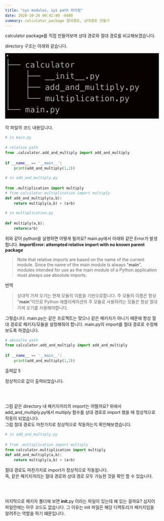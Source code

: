 ```yaml
---
title: "sys modules, sys path 차이점"
date: 2020-10-26 00:42:00 -0400
summary: calculator_package 절대경로, 상대경로 만들기
---
```



calculator package를 직접 만들어보며 상대 경로와 절대 경로를 비교해보겠습니다.

directory 구조는 아래와 같습니다.

![sys](../img/2020-10-26/sys2.png)

각 파일의 코드 내용입니다.

```python
# in main.py

# relative path
from .calculator.add_and_multiply import add_and_multiply

if __name__ == '__main__':
    print(add_and_multiply(1,2))
```

```python
# in add_and_multiply.py

from .multiplication import multiply
# from calculator.multiplication import multiply
def add_and_multiply(a,b):
    return multiply(a,b) + (a+b)
```

```python
# in multiplication.py

def multiply(a,b):
    return(a*b)
```

위와 같이 python을 실행하면 어떻게 될까요?
main.py에서 아래와 같은 Error가 발생합니다.
**ImportError: attempted relative import with no known parent package**  
> Note that relative imports are based on the name of the current module. Since the name of the main module is always "__main__", modules intended for use as the main module of a Python application must always use absolute imports.

번역
> 상대적 가져 오기는 현재 모듈의 이름을 기반으로합니다. 주 모듈의 이름은 항상 "__main__"이므로 Python 애플리케이션의 주 모듈로 사용하려는 모듈은 항상 절대 가져 오기를 사용해야합니다.

그렇습니다. main.py는 같은 프로젝트는 맞으나 같은 패키지가 아니기 때문에 항상 절대 경로로 패키지/모듈을 설정해줘야 합니다.
main.py의 import를 절대 경로로 수정해보도록 하겠습니다.

```python
# absoulte path
from calculator.add_and_multiply import add_and_multiply 

if __name__ == '__main__':
    print(add_and_multiply(1,2))
```

출력값
5

정상적으로 값이 출력되었습니다.

<br>
<br>

그럼 같은 directory 내 패키지끼리의 import는 어떨까요?
위에서 add_and_multiply.py에서 multiply 함수를 상대 경로로 import 했을 때 정상적으로 작동이 되었습니다.  
그럼 절대 경로도 마찬가지로 정상적으로 작동하는지 확인해보겠습니다.

```python
# in add_and_multiply.py

# from .multiplication import multiply
from calculator.multiplication import multiply
def add_and_multiply(a,b):
    return multiply(a,b) + (a+b)
```

절대 경로도 마찬가지로 import가 정상적으로 작동됩니다.  
즉, 같은 패키지끼리는 절대 경로와 상대 경로 모두 가능한 것을 확인 할 수 있습니다.

<br>
<br>

마지막으로 패키지 폴더에 보면 __init__.py 이라는 파일이 있는데 왜 있는 걸까요? 심지어 파일안에는 아무 코드도 없습니다. 그 이유는 init 파일은 해당 디렉토리가 패키지임을 알려주는 역할을 하기 떄문입니다.